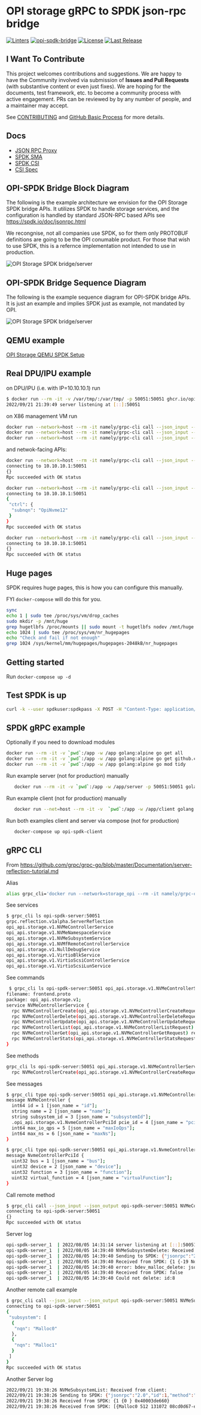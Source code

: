 # OPI storage gRPC to SPDK json-rpc bridge

[![Linters](https://github.com/opiproject/opi-spdk-bridge/actions/workflows/linters.yml/badge.svg)](https://github.com/opiproject/opi-spdk-bridge/actions/workflows/linters.yml)
[![opi-spdk-bridge](https://github.com/opiproject/opi-spdk-bridge/actions/workflows/opi-spdk-bridge.yml/badge.svg)](https://github.com/opiproject/opi-spdk-bridge/actions/workflows/go.yml)
[![License](https://img.shields.io/github/license/opiproject/opi-spdk-bridge?style=flat-square&color=blue&label=License)](https://github.com/opiproject/opi-spdk-bridge/blob/master/LICENSE)
[![Last Release](https://img.shields.io/github/v/release/opiproject/opi-spdk-bridge?label=Latest&style=flat-square&logo=go)](https://github.com/opiproject/opi-spdk-bridge/releases)

## I Want To Contribute

This project welcomes contributions and suggestions.  We are happy to have the Community involved via submission of **Issues and Pull Requests** (with substantive content or even just fixes). We are hoping for the documents, test framework, etc. to become a community process with active engagement.  PRs can be reviewed by by any number of people, and a maintainer may accept.

See [CONTRIBUTING](https://github.com/opiproject/opi/blob/main/CONTRIBUTING.md) and [GitHub Basic Process](https://github.com/opiproject/opi/blob/main/doc-github-rules.md) for more details.

## Docs

* [JSON RPC Proxy](https://spdk.io/doc/jsonrpc_proxy.html)
* [SPDK SMA](https://github.com/spdk/spdk/tree/master/python/spdk/sma)
* [SPDK CSI](https://github.com/spdk/spdk-csi/blob/master/deploy/spdk/Dockerfile)
* [CSI Spec](https://github.com/container-storage-interface/spec/blob/master/spec.md)

## OPI-SPDK Bridge Block Diagram

The following is the example architecture we envision for the OPI Storage
SPDK bridge APIs. It utilizes SPDK to handle storage services,
and the configuration is handled by standard JSON-RPC based APIs
see <https://spdk.io/doc/jsonrpc.html>

We recongnise, not all companies use SPDK, so for them only PROTOBUF definitions
are going to be the OPI conumable product. For those that wish to use SPDK, this
is a refernce implementation not intended to use in production.

![OPI Storage SPDK bridge/server](OPI-storage-SPDK-bridge.png)

## OPI-SPDK Bridge Sequence Diagram

The following is the example sequence diagram for OPI-SPDK bridge APIs.
It is just an example and implies SPDK just as example, not mandated by OPI.

![OPI Storage SPDK bridge/server](OPI-Storage-Sequence.png)

## QEMU example

[OPI Storage QEMU SPDK Setup](qemu_spdk_setup.md)

## Real DPU/IPU example

on DPU/IPU (i.e. with IP=10.10.10.1) run

```bash
$ docker run --rm -it -v /var/tmp/:/var/tmp/ -p 50051:50051 ghcr.io/opiproject/opi-storage-server:main
2022/09/21 21:39:49 server listening at [::]:50051
```

on X86 management VM run

```bash
docker run --network=host --rm -it namely/grpc-cli call --json_input --json_output 10.10.10.1:50051 NVMeSubsystemCreate "{'subsystem' : {'nqn' : 'Opi1'} }"
docker run --network=host --rm -it namely/grpc-cli call --json_input --json_output 10.10.10.1:50051 NVMeControllerCreate "{'controller' : {'name' : 'Opi2' , 'subsystem_id' : '1'} }"
docker run --network=host --rm -it namely/grpc-cli call --json_input --json_output 10.10.10.1:50051 NVMeNamespaceCreate "{'namespace' : {'name' : 'Opi3' , 'controller_id' : '2' , 'subsystem_id' : '1'} }"
```

and netwok-facing APIs:

```bash
docker run --network=host --rm -it namely/grpc-cli call --json_input --json_output 10.10.10.1:50051 NVMfRemoteControllerConnect "{'ctrl' : {'id': '12', 'traddr':'11.11.11.2', 'subnqn':'nqn.2016-06.com.opi.spdk.target0', 'trsvcid':'4444'}}"
connecting to 10.10.10.1:50051
{}
Rpc succeeded with OK status

docker run --network=host --rm -it namely/grpc-cli call --json_input --json_output 10.10.10.1:50051 NVMfRemoteControllerGet "{'id': '12'}"
connecting to 10.10.10.1:50051
{
 "ctrl": {
  "subnqn": "OpiNvme12"
 }
}
Rpc succeeded with OK status

docker run --network=host --rm -it namely/grpc-cli call --json_input --json_output 10.10.10.1:50051 NVMfRemoteControllerDisconnect "{'id': '12'}"
connecting to 10.10.10.1:50051
{}
Rpc succeeded with OK status
```

## Huge pages

SPDK requires huge pages, this is how you can configure this manually.

FYI `docker-compose` will do this for you.

```bash
sync
echo 1 | sudo tee /proc/sys/vm/drop_caches
sudo mkdir -p /mnt/huge
grep hugetlbfs /proc/mounts || sudo mount -t hugetlbfs nodev /mnt/huge
echo 1024 | sudo tee /proc/sys/vm/nr_hugepages
echo "Check and fail if not enough"
grep 1024 /sys/kernel/mm/hugepages/hugepages-2048kB/nr_hugepages
```

## Getting started

Run `docker-compose up -d`

## Test SPDK is up

```bash
curl -k --user spdkuser:spdkpass -X POST -H "Content-Type: application/json" -d '{"id": 1, "method": "bdev_get_bdevs", "params": {"name": "Malloc0"}}' http://127.0.0.1:9009/
```

## SPDK gRPC example

Optionally if you need to download modules

```bash
docker run --rm -it -v `pwd`:/app -w /app golang:alpine go get all
docker run --rm -it -v `pwd`:/app -w /app golang:alpine go get github.com/opiproject/opi-api/storage/v1/gen/go@main
docker run --rm -it -v `pwd`:/app -w /app golang:alpine go mod tidy
```

Run example server (not for production) manually

```bash
   docker run --rm -it -v `pwd`:/app -w /app/server -p 50051:50051 golang:alpine go run jsonrpc.go frontend.go backend.go middleend.go server.go
```

Run example client (not for production) manually

```bash
   docker run --net=host --rm -it -v  `pwd`:/app -w /app/client golang:alpine go run frontend.go backend.go middleend.go client.go
```

Run both examples client and server via compose (not for production)

```bash
   docker-compose up opi-spdk-client
```

## gRPC CLI

From <https://github.com/grpc/grpc-go/blob/master/Documentation/server-reflection-tutorial.md>

Alias

```bash
alias grpc_cli='docker run --network=storage_opi --rm -it namely/grpc-cli'
```

See services

```bash
$ grpc_cli ls opi-spdk-server:50051
grpc.reflection.v1alpha.ServerReflection
opi_api.storage.v1.NVMeControllerService
opi_api.storage.v1.NVMeNamespaceService
opi_api.storage.v1.NVMeSubsystemService
opi_api.storage.v1.NVMfRemoteControllerService
opi_api.storage.v1.NullDebugService
opi_api.storage.v1.VirtioBlkService
opi_api.storage.v1.VirtioScsiControllerService
opi_api.storage.v1.VirtioScsiLunService
```

See commands

```bash
 $ grpc_cli ls opi-spdk-server:50051 opi_api.storage.v1.NVMeControllerService -l
filename: frontend.proto
package: opi_api.storage.v1;
service NVMeControllerService {
  rpc NVMeControllerCreate(opi_api.storage.v1.NVMeControllerCreateRequest) returns (opi_api.storage.v1.NVMeControllerCreateResponse) {}
  rpc NVMeControllerDelete(opi_api.storage.v1.NVMeControllerDeleteRequest) returns (opi_api.storage.v1.NVMeControllerDeleteResponse) {}
  rpc NVMeControllerUpdate(opi_api.storage.v1.NVMeControllerUpdateRequest) returns (opi_api.storage.v1.NVMeControllerUpdateResponse) {}
  rpc NVMeControllerList(opi_api.storage.v1.NVMeControllerListRequest) returns (opi_api.storage.v1.NVMeControllerListResponse) {}
  rpc NVMeControllerGet(opi_api.storage.v1.NVMeControllerGetRequest) returns (opi_api.storage.v1.NVMeControllerGetResponse) {}
  rpc NVMeControllerStats(opi_api.storage.v1.NVMeControllerStatsRequest) returns (opi_api.storage.v1.NVMeControllerStatsResponse) {}
}
```

See methods

```bash
grpc_cli ls opi-spdk-server:50051 opi_api.storage.v1.NVMeControllerService.NVMeControllerCreate -l
  rpc NVMeControllerCreate(opi_api.storage.v1.NVMeControllerCreateRequest) returns (opi_api.storage.v1.NVMeControllerCreateResponse) {}
```

See messages

```bash
$ grpc_cli type opi-spdk-server:50051 opi_api.storage.v1.NVMeController
message NVMeController {
  int64 id = 1 [json_name = "id"];
  string name = 2 [json_name = "name"];
  string subsystem_id = 3 [json_name = "subsystemId"];
  .opi_api.storage.v1.NvmeControllerPciId pcie_id = 4 [json_name = "pcieId"];
  int64 max_io_qps = 5 [json_name = "maxIoQps"];
  int64 max_ns = 6 [json_name = "maxNs"];
}

$ grpc_cli type opi-spdk-server:50051 opi_api.storage.v1.NvmeControllerPciId
message NvmeControllerPciId {
  uint32 bus = 1 [json_name = "bus"];
  uint32 device = 2 [json_name = "device"];
  uint32 function = 3 [json_name = "function"];
  uint32 virtual_function = 4 [json_name = "virtualFunction"];
}
```

Call remote method

```bash
$ grpc_cli call --json_input --json_output opi-spdk-server:50051 NVMeControllerDelete "{subsystem_id: 8}"
connecting to opi-spdk-server:50051
{}
Rpc succeeded with OK status
```

Server log

```bash
opi-spdk-server_1  | 2022/08/05 14:31:14 server listening at [::]:50051
opi-spdk-server_1  | 2022/08/05 14:39:40 NVMeSubsystemDelete: Received from client: id:8
opi-spdk-server_1  | 2022/08/05 14:39:40 Sending to SPDK: {"jsonrpc":"2.0","id":1,"method":"bdev_malloc_delete","params":{"name":"OpiMalloc8"}}
opi-spdk-server_1  | 2022/08/05 14:39:40 Received from SPDK: {1 {-19 No such device} 0xc000029f4e}
opi-spdk-server_1  | 2022/08/05 14:39:40 error: bdev_malloc_delete: json response error: No such device
opi-spdk-server_1  | 2022/08/05 14:39:40 Received from SPDK: false
opi-spdk-server_1  | 2022/08/05 14:39:40 Could not delete: id:8
```

Another remote call example

```bash
$ grpc_cli call --json_input --json_output opi-spdk-server:50051 NVMeSubsystemList {}
connecting to opi-spdk-server:50051
{
 "subsystem": [
  {
   "nqn": "Malloc0"
  },
  {
   "nqn": "Malloc1"
  }
 ]
}
Rpc succeeded with OK status
```

Another Server log

```bash
2022/09/21 19:38:26 NVMeSubsystemList: Received from client:
2022/09/21 19:38:26 Sending to SPDK: {"jsonrpc":"2.0","id":1,"method":"bdev_get_bdevs"}
2022/09/21 19:38:26 Received from SPDK: {1 {0 } 0x40003de660}
2022/09/21 19:38:26 Received from SPDK: [{Malloc0 512 131072 08cd0d67-eb57-41c2-957b-585faed7d81a} {Malloc1 512 131072 78c4b40f-dd16-42c1-b057-f95c11db7aaf}]
```
